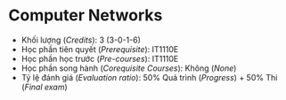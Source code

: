 # Computer Networks

- Khối lượng (<i>Credits</i>): 3 (3-0-1-6)
- Học phần tiên quyết (<i>Prerequisite</i>): IT1110E
- Học phần học trước (<i>Pre-courses</i>): IT1110E
- Học phần song hành (<i>Corequisite Courses</i>): Không (<i>None</i>)
- Tỷ lệ đánh giá (<i>Evaluation ratio</i>): 50% Quá trình (<i>Progress</i>) + 50% Thi (<i>Final exam</i>) 